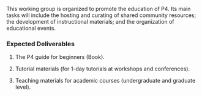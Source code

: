 This working group is organized to promote the education of P4. Its main tasks will include the hosting and curating of shared community resources; the development of instructional materials; and the organization of educational events.

### Expected Deliverables

1. The P4 guide for beginners (Book).

2. Tutorial materials (for 1-day tutorials at workshops and conferences).

3. Teaching materials for academic courses (undergraduate and graduate level).
